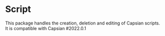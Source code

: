 # Script
This package handles the creation, deletion and editing of Capsian scripts.
It is compatible with Capsian #2022.0.1
